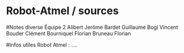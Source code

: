 # Robot-Atmel / sources

#Notes diverse
Équipe 2
Alibert Jerôme
Bardet Guillaume
Bogi Vincent
Bouder Clément
Bourniquel Florian
Bruneau Florian

#Infos utiles
Robot Atmel : ....
